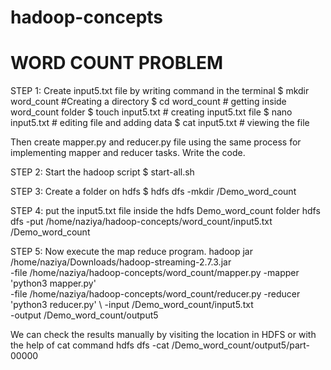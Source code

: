 # hadoop-concepts

# WORD COUNT PROBLEM

STEP 1: Create input5.txt file by writing command in the terminal
$ mkdir word_count    #Creating a directory
$ cd word_count    # getting inside word_count folder
$ touch input5.txt    # creating input5.txt file
$ nano input5.txt    # editing file and adding data
$ cat input5.txt        # viewing the file

Then create mapper.py and reducer.py file using the same process for implementing mapper and reducer tasks. Write the code.

STEP 2: Start the hadoop script
$ start-all.sh

STEP 3: Create a folder on hdfs
$ hdfs dfs -mkdir /Demo_word_count

STEP 4: put the input5.txt file inside the hdfs Demo_word_count folder
hdfs dfs -put /home/naziya/hadoop-concepts/word_count/input5.txt /Demo_word_count

STEP 5: Now execute the map reduce program.
hadoop jar /home/naziya/Downloads/hadoop-streaming-2.7.3.jar \
-file /home/naziya/hadoop-concepts/word_count/mapper.py -mapper 'python3 mapper.py' \
-file /home/naziya/hadoop-concepts/word_count/reducer.py -reducer 'python3 reducer.py' \ 
-input /Demo_word_count/input5.txt \
-output /Demo_word_count/output5

We can check the results manually by visiting the location in HDFS or with the help of cat command
hdfs dfs -cat /Demo_word_count/output5/part-00000

